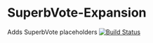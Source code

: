 # SuperbVote-Expansion
Adds SuperbVote placeholders
[![Build Status](http://ci.extendedclip.com/buildStatus/icon?job=SuperbVote-Expansion)](http://ci.extendedclip.com/job/SuperbVote-Expansion/)
